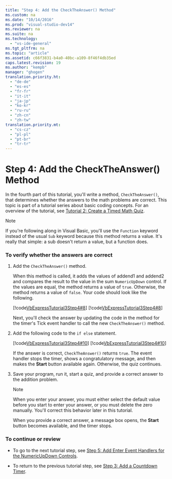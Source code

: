 ```yaml
---
title: "Step 4: Add the CheckTheAnswer() Method"
ms.custom: na
ms.date: "10/14/2016"
ms.prod: "visual-studio-dev14"
ms.reviewer: na
ms.suite: na
ms.technology: 
  - "vs-ide-general"
ms.tgt_pltfrm: na
ms.topic: "article"
ms.assetid: c66f3831-b4a0-40bc-a109-8f46f4db35ed
caps.latest.revision: 19
ms.author: "kempb"
manager: "ghogen"
translation.priority.ht: 
  - "de-de"
  - "es-es"
  - "fr-fr"
  - "it-it"
  - "ja-jp"
  - "ko-kr"
  - "ru-ru"
  - "zh-cn"
  - "zh-tw"
translation.priority.mt: 
  - "cs-cz"
  - "pl-pl"
  - "pt-br"
  - "tr-tr"
---
```

# Step 4: Add the CheckTheAnswer() Method
In the fourth part of this tutorial, you'll write a method, `CheckTheAnswer()`, that determines whether the answers to the math problems are correct. This topic is part of a tutorial series about basic coding concepts. For an overview of the tutorial, see [Tutorial 2: Create a Timed Math Quiz](../ide/tutorial-2--create-a-timed-math-quiz.md).  
  
> [!NOTE]
>  If you're following along in Visual Basic, you'll use the `Function` keyword instead of the usual `Sub` keyword because this method returns a value. It's really that simple: a sub doesn't return a value, but a function does.  
  
### To verify whether the answers are correct  
  
1.  Add the `CheckTheAnswer()` method.  
  
     When this method is called, it adds the values of addend1 and addend2 and compares the result to the value in the sum `NumericUpDown` control. If the values are equal, the method returns a value of `true`. Otherwise, the method returns a value of `false`. Your code should look like the following.  
  
     [!code[VbExpressTutorial3Step4#8](../ide/codesnippet/VisualBasic/step-4--add-the-checktheanswer---method_1.vb)]
[!code[VbExpressTutorial3Step4#8](../ide/codesnippet/CSharp/step-4--add-the-checktheanswer---method_1.cs)]  
  
     Next, you'll check the answer by updating the code in the method for the timer's Tick event handler to call the new `CheckTheAnswer()` method.  
  
2.  Add the following code to the `if else` statement.  
  
     [!code[VbExpressTutorial3Step4#10](../ide/codesnippet/VisualBasic/step-4--add-the-checktheanswer---method_2.vb)]
[!code[VbExpressTutorial3Step4#10](../ide/codesnippet/CSharp/step-4--add-the-checktheanswer---method_2.cs)]  
  
     If the answer is correct, `CheckTheAnswer()` returns `true`. The event handler stops the timer, shows a congratulatory message, and then makes the **Start** button available again. Otherwise, the quiz continues.  
  
3.  Save your program, run it, start a quiz, and provide a correct answer to the addition problem.  
  
    > [!NOTE]
    >  When you enter your answer, you must either select the default value before you start to enter your answer, or you must delete the zero manually. You'll correct this behavior later in this tutorial.  
  
     When you provide a correct answer, a message box opens, the **Start** button becomes available, and the timer stops.  
  
### To continue or review  
  
-   To go to the next tutorial step, see [Step 5: Add Enter Event Handlers for the NumericUpDown Controls](../ide/step-5--add-enter-event-handlers-for-the-numericupdown-controls.md).  
  
-   To return to the previous tutorial step, see [Step 3: Add a Countdown Timer](../ide/step-3--add-a-countdown-timer.md).